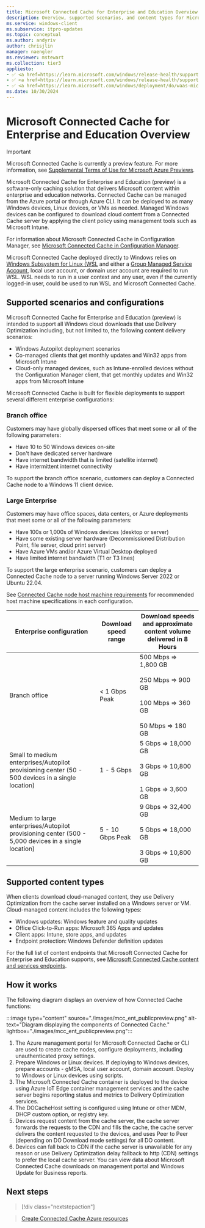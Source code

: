 ```yaml
---
title: Microsoft Connected Cache for Enterprise and Education Overview
description: Overview, supported scenarios, and content types for Microsoft Connected Cache for Enterprise and Education.
ms.service: windows-client
ms.subservice: itpro-updates
ms.topic: conceptual
ms.author: andyriv
author: chrisjlin
manager: naengler
ms.reviewer: mstewart
ms.collection: tier3
appliesto: 
- ✅ <a href=https://learn.microsoft.com/windows/release-health/supported-versions-windows-client target=_blank>Windows 11</a>
- ✅ <a href=https://learn.microsoft.com/windows/release-health/supported-versions-windows-client target=_blank>Windows 10</a>
- ✅ <a href=https://learn.microsoft.com/windows/deployment/do/waas-microsoft-connected-cache target=_blank>Microsoft Connected Cache for Enterprise and Education</a>	
ms.date: 10/30/2024
---
```


# Microsoft Connected Cache for Enterprise and Education Overview

> [!IMPORTANT]
> Microsoft Connected Cache is currently a preview feature. For more information, see [Supplemental Terms of Use for Microsoft Azure Previews](https://azure.microsoft.com/support/legal/preview-supplemental-terms/).

Microsoft Connected Cache for Enterprise and Education (preview) is a software-only caching solution that delivers Microsoft content within enterprise and education networks. Connected Cache can be managed from the Azure portal or through Azure CLI. It can be deployed to as many Windows devices, Linux devices, or VMs as needed. Managed Windows devices can be configured to download cloud content from a Connected Cache server by applying the client policy using management tools such as Microsoft Intune.

For information about Microsoft Connected Cache in Configuration Manager<!-- version 2111-->, see [Microsoft Connected Cache in Configuration Manager](/configmgr/core/plan-design/hierarchy/microsoft-connected-cache).

Microsoft Connected Cache deployed directly to Windows relies on [Windows Subsystem for Linux (WSL](/windows/wsl/about) and either a [Group Managed Service Account](/windows-server/identity/ad-ds/manage/group-managed-service-accounts/group-managed-service-accounts/getting-started-with-group-managed-service-accounts), local user account, or domain user account are required to run WSL. WSL needs to run in a user context and any user, even if the currently logged-in user, could be used to run WSL and Microsoft Connected Cache.

## Supported scenarios and configurations

Microsoft Connected Cache for Enterprise and Education (preview) is intended to support all Windows cloud downloads that use Delivery Optimization including, but not limited to, the following content delivery scenarios:

- Windows Autopilot deployment scenarios
- Co-managed clients that get monthly updates and Win32 apps from Microsoft Intune
- Cloud-only managed devices, such as Intune-enrolled devices without the Configuration Manager client, that get monthly updates and Win32 apps from Microsoft Intune

Microsoft Connected Cache is built for flexible deployments to support several different enterprise configurations:

### Branch office

Customers may have globally dispersed offices that meet some or all of the following parameters:

- Have 10 to 50 Windows devices on-site
- Don't have dedicated server hardware
- Have internet bandwidth that is limited (satellite internet)
- Have intermittent internet connectivity

To support the branch office scenario, customers can deploy a Connected Cache node to a Windows 11 client device.

### Large Enterprise

Customers may have office spaces, data centers, or Azure deployments that meet some or all of the following parameters:  

- Have 100s or 1,000s of Windows devices (desktop or server)
- Have some existing server hardware (Decommissioned Distribution Point, file server, cloud print server)
- Have Azure VMs and/or Azure Virtual Desktop deployed
- Have limited internet bandwidth (T1 or T3 lines)

To support the large enterprise scenario, customers can deploy a Connected Cache node to a server running Windows Server 2022 or Ubuntu 22.04.

See [Connected Cache node host machine requirements](mcc-ent-prerequisites.md) for recommended host machine specifications in each configuration.

| Enterprise configuration | Download speed range | Download speeds and approximate content volume delivered in 8 Hours |
|---|---|---|
|Branch office|< 1 Gbps Peak| 500 Mbps => 1,800 GB </br></br> 250 Mbps => 900 GB </br></br> 100 Mbps => 360 GB </br></br> 50 Mbps => 180 GB|
|Small to medium enterprises/Autopilot provisioning center (50 - 500 devices in a single location) |1 - 5 Gbps| 5 Gbps => 18,000 GB </br></br>3 Gbps => 10,800 GB </br></br>1 Gbps => 3,600 GB|
|Medium to large enterprises/Autopilot provisioning center (500 - 5,000 devices in a single location) |5 - 10 Gbps Peak|   9 Gbps => 32,400 GB </br></br> 5 Gbps => 18,000 GB </br></br>3 Gbps => 10,800 GB|

## Supported content types

When clients download cloud-managed content, they use Delivery Optimization from the cache server installed on a Windows server or VM. Cloud-managed content includes the following types:

- Windows updates: Windows feature and quality updates
- Office Click-to-Run apps: Microsoft 365 Apps and updates
- Client apps: Intune, store apps, and updates
- Endpoint protection: Windows Defender definition updates

For the full list of content endpoints that Microsoft Connected Cache for Enterprise and Education supports, see [Microsoft Connected Cache content and services endpoints](delivery-optimization-endpoints.md).

## How it works

The following diagram displays an overview of how Connected Cache functions:

:::image type="content" source="./images/mcc_ent_publicpreview.png" alt-text="Diagram displaying the components of Connected Cache." lightbox="./images/mcc_ent_publicpreview.png":::

1. The Azure management portal for Microsoft Connected Cache or CLI are used to create cache nodes, configure deployments, including unauthenticated proxy settings.
1. Prepare Windows or Linux devices. If deploying to Windows devices, prepare accounts - gMSA, local user account, domain account. Deploy to Windows or Linux devices using scripts.
1. The Microsoft Connected Cache container is deployed to the device using Azure IoT Edge container management services and the cache server begins reporting status and metrics to Delivery Optimization services.
1. The DOCacheHost setting is configured using Intune or other MDM, DHCP custom option, or registry key.
1. Devices request content from the cache server, the cache server forwards the requests to the CDN and fills the cache, the cache server delivers the content requested to the devices, and uses Peer to Peer (depending on DO Download mode settings) for all DO content.
1. Devices can fall back to CDN if the cache server is unavailable for any reason or use Delivery Optimization delay fallback to http (CDN) settings to prefer the local cache server.
You can view data about Microsoft Connected Cache downloads on management portal and Windows Update for Business reports.

## Next steps

>[!div class="nextstepaction"]

>[Create Connected Cache Azure resources](mcc-ent-create-resource-and-cache.md)
>
